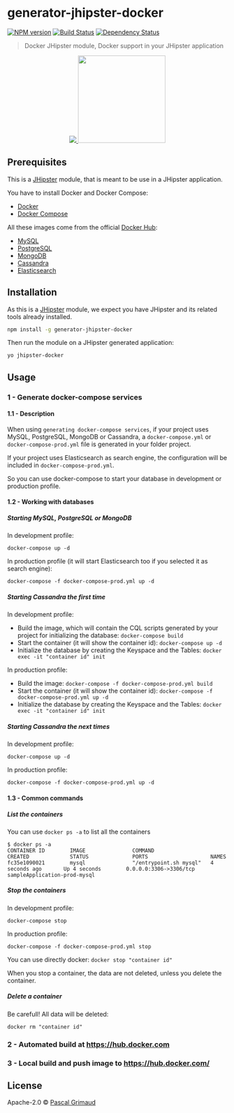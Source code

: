 # generator-jhipster-docker
[![NPM version][npm-image]][npm-url] [![Build Status][travis-image]][travis-url] [![Dependency Status][daviddm-image]][daviddm-url]
> Docker JHipster module, Docker support in your JHipster application

<div align="center">
  <a href="http://jhipster.github.io">
    <img src="https://github.com/pascalgrimaud/generator-jhipster-docker/raw/master/images/logo-jhipster.png">
  </a>
  <a href="https://www.docker.com/">
    <img width=200px src="https://github.com/pascalgrimaud/generator-jhipster-docker/raw/master/images/logo-docker.png">
  </a>
</div>



## Prerequisites

This is a [JHipster](http://jhipster.github.io/) module, that is meant to be use in a JHipster application.

You have to install Docker and Docker Compose:

- [Docker](https://docs.docker.com/installation/#installation)
- [Docker Compose](https://docs.docker.com/compose/install)

All these images come from the official [Docker Hub](https://hub.docker.com/):

- [MySQL](https://hub.docker.com/_/mysql/)
- [PostgreSQL](https://hub.docker.com/_/postgres/)
- [MongoDB](https://hub.docker.com/_/mongo/)
- [Cassandra](https://hub.docker.com/_/cassandra/)
- [Elasticsearch](https://hub.docker.com/_/elasticsearch/)



## Installation

As this is a [JHipster](http://jhipster.github.io/) module, we expect you have JHipster and its related tools already installed.

```bash
npm install -g generator-jhipster-docker
```

Then run the module on a JHipster generated application:

```bash
yo jhipster-docker
```



## Usage

### 1 - Generate docker-compose services

#### 1.1 - Description

When using `generating docker-compose services`, if your project uses MySQL, PostgreSQL, MongoDB or Cassandra, a `docker-compose.yml` or `docker-compose-prod.yml` file is generated in your folder project.

If your project uses Elasticsearch as search engine, the configuration will be included in `docker-compose-prod.yml`.

So you can use docker-compose to start your database in development or production profile.



#### 1.2 - Working with databases

##### Starting MySQL, PostgreSQL or MongoDB

In development profile:

`docker-compose up -d`

In production profile (it will start Elasticsearch too if you selected it as search engine):

`docker-compose -f docker-compose-prod.yml up -d`

##### Starting Cassandra the first time

In development profile:

- Build the image, which will contain the CQL scripts generated by your project for initializing the database: `docker-compose build`
- Start the container (it will show the container id): `docker-compose up -d`
- Initialize the database by creating the Keyspace and the Tables: `docker exec -it "container id" init`

In production profile:

- Build the image: `docker-compose -f docker-compose-prod.yml build`
- Start the container (it will show the container id): `docker-compose -f docker-compose-prod.yml up -d`
- Initialize the database by creating the Keyspace and the Tables: `docker exec -it "container id" init`

##### Starting Cassandra the next times

In development profile:

`docker-compose up -d`

In production profile:

`docker-compose -f docker-compose-prod.yml up -d`

#### 1.3 - Common commands

##### List the containers

You can use `docker ps -a` to list all the containers

    $ docker ps -a
    CONTAINER ID        IMAGE               COMMAND                  CREATED             STATUS              PORTS                    NAMES
    fc35e1090021        mysql               "/entrypoint.sh mysql"   4 seconds ago       Up 4 seconds        0.0.0.0:3306->3306/tcp   sampleApplication-prod-mysql


##### Stop the containers

In development profile:

`docker-compose stop`

In production profile:

`docker-compose -f docker-compose-prod.yml stop`

You can use directly docker: `docker stop "container id"`

When you stop a container, the data are not deleted, unless you delete the container.

##### Delete a container

Be carefull! All data will be deleted:

`docker rm "container id"`



### 2 - Automated build at https://hub.docker.com



### 3 - Local build and push image to https://hub.docker.com/



## License

Apache-2.0 © [Pascal Grimaud](https://twitter.com/pascalgrimaud)

[npm-image]: https://img.shields.io/npm/v/generator-jhipster-docker.svg
[npm-url]: https://npmjs.org/package/generator-jhipster-docker
[travis-image]: https://travis-ci.org/pascalgrimaud/generator-jhipster-docker.svg?branch=master
[travis-url]: https://travis-ci.org/pascalgrimaud/generator-jhipster-docker
[daviddm-image]: https://david-dm.org/pascalgrimaud/generator-jhipster-docker.svg?theme=shields.io
[daviddm-url]: https://david-dm.org/pascalgrimaud/generator-jhipster-docker
